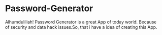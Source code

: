 # Password-Generator
Alhumdulillah! Password Generator is a great App of today world.
Because of security and data hack issues.So, that i have a idea of creating this App.
